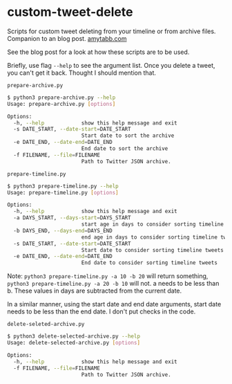 # custom-tweet-delete
Scripts for custom tweet deleting from your timeline or from archive files. Companion to an blog post. [amytabb.com](https://amytabb.com/ts/2021-03-04)

See the blog post for a look at how these scripts are to be used.

Briefly, use flag `--help` to see the argument list.  Once you delete a tweet, you can't get it back.  Thought I should mention that.

`prepare-archive.py`

```bash
$ python3 prepare-archive.py --help
Usage: prepare-archive.py [options]

Options:
  -h, --help            show this help message and exit
  -s DATE_START, --date-start=DATE_START
                        Start date to sort the archive
  -e DATE_END, --date-end=DATE_END
                        End date to sort the archive
  -f FILENAME, --file=FILENAME
                        Path to Twitter JSON archive.
```

`prepare-timeline.py`

```bash
$ python3 prepare-timeline.py --help
Usage: prepare-timeline.py [options]

Options:
  -h, --help            show this help message and exit
  -a DAYS_START, --days-start=DAYS_START
                        start age in days to consider sorting timeline tweets.
  -b DAYS_END, --days-end=DAYS_END
                        end age in days to consider sorting timeline tweets.
  -s DATE_START, --date-start=DATE_START
                        Start date to consider sorting timeline tweets
  -e DATE_END, --date-end=DATE_END
                        End date to consider sorting timeline tweets
```
Note:  `python3 prepare-timeline.py -a 10 -b 20` will return something, `python3 prepare-timeline.py -a 20 -b 10` will not. a needs to be less than b. These values in days are subtracted from the current date.

In a similar manner, using the start date and end date arguments, start date needs to be less than the end date. I don't put checks in the code.


`delete-seleted-archive.py`

```bash
$ python3 delete-selected-archive.py --help
Usage: delete-selected-archive.py [options]

Options:
  -h, --help            show this help message and exit
  -f FILENAME, --file=FILENAME
                        Path to Twitter JSON archive.
```


